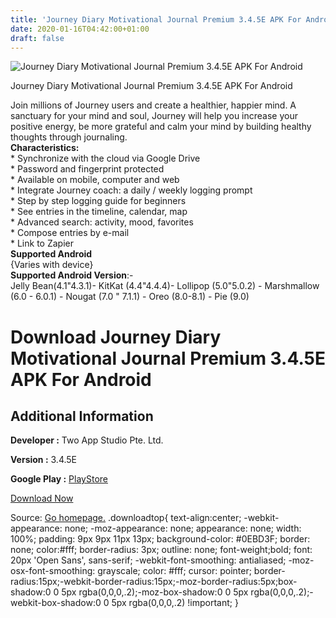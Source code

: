 ```yaml
---
title: 'Journey Diary Motivational Journal Premium 3.4.5E APK For Android'
date: 2020-01-16T04:42:00+01:00
draft: false
---
```


![Journey Diary Motivational Journal Premium 3.4.5E APK For Android](https://i1.wp.com/apkhome.net/wp-content/uploads/2020/01/Journey-Diary-Motivational-Journal-Premium-3.4.5E.png "Journey Diary Motivational Journal Premium 3.4.5E APK For Android")

  

Journey Diary Motivational Journal Premium 3.4.5E APK For Android

Join millions of Journey users and create a healthier, happier mind. A sanctuary for your mind and soul, Journey will help you increase your positive energy, be more grateful and calm your mind by building healthy thoughts through journaling.  
**Characteristics:**  
\* Synchronize with the cloud via Google Drive  
\* Password and fingerprint protected  
\* Available on mobile, computer and web  
\* Integrate Journey coach: a daily / weekly logging prompt  
\* Step by step logging guide for beginners  
\* See entries in the timeline, calendar, map  
\* Advanced search: activity, mood, favorites  
\* Compose entries by e-mail  
\* Link to Zapier  
**Supported Android**  
{Varies with device}  
**Supported Android Version**:-  
Jelly Bean(4.1"4.3.1)- KitKat (4.4"4.4.4)- Lollipop (5.0"5.0.2) - Marshmallow (6.0 - 6.0.1) - Nougat (7.0 " 7.1.1) - Oreo (8.0-8.1) - Pie (9.0)

Download Journey Diary Motivational Journal Premium 3.4.5E APK For Android
==========================================================================

Additional Information
----------------------

**Developer :** Two App Studio Pte. Ltd.

**Version :** 3.4.5E

**Google Play :** [PlayStore](https://play.google.com/store/apps/details?id=com.journey.app)

  

[Download Now](https://store4app.co/post/journey-diary-motivational-journal-premium-3-4-5e-apk-for-android_1579098628)

  
Source: [Go homepage.](https://store4app.co/post/journey-diary-motivational-journal-premium-3-4-5e-apk-for-android_1579098628) .downloadtop{ text-align:center; -webkit-appearance: none; -moz-appearance: none; appearance: none; width: 100%; padding: 9px 9px 11px 13px; background-color: #0EBD3F; border: none; color:#fff; border-radius: 3px; outline: none; font-weight;bold; font: 20px 'Open Sans', sans-serif; -webkit-font-smoothing: antialiased; -moz-osx-font-smoothing: grayscale; color: #fff; cursor: pointer; border-radius:15px;-webkit-border-radius:15px;-moz-border-radius:5px;box-shadow:0 0 5px rgba(0,0,0,.2);-moz-box-shadow:0 0 5px rgba(0,0,0,.2);-webkit-box-shadow:0 0 5px rgba(0,0,0,.2) !important; }